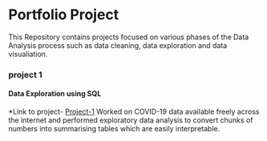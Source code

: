 # Portfolio Project

This Repository contains projects focused on various phases of the Data Analysis process such as data cleaning, data exploration and data visualiation.

### project 1
#### Data Exploration using SQL
*Link to project- [Project-1](https://github.com/Shrutigpt15/portfolioProject/blob/main/coviddataQuery.sql)
Worked on COVID-19 data available freely across the internet and performed exploratory data analysis to convert chunks of numbers into summarising tables which are easily interpretable.

